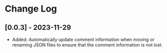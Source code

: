 # Change Log

## [0.0.3] - 2023-11-29

- Added: Automatically update comment information when moving or renaming JSON files to ensure that the comment information is not lost.